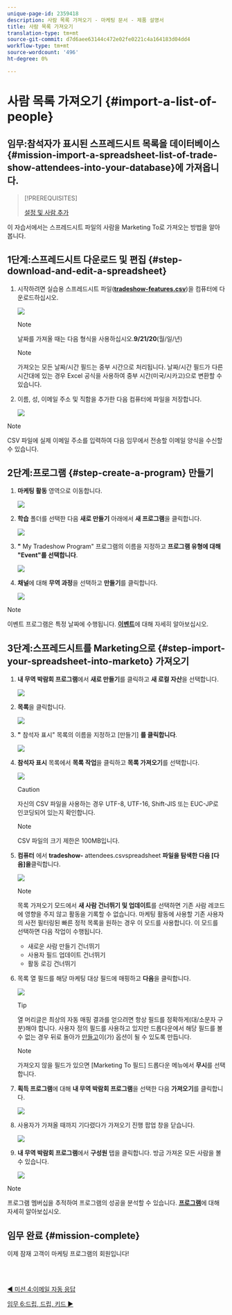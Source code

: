 ```yaml
---
unique-page-id: 2359418
description: 사람 목록 가져오기 - 마케팅 문서 - 제품 설명서
title: 사람 목록 가져오기
translation-type: tm+mt
source-git-commit: d7d6aee63144c472e02fe0221c4a164183d04dd4
workflow-type: tm+mt
source-wordcount: '496'
ht-degree: 0%

---
```



# 사람 목록 가져오기 {#import-a-list-of-people}

## 임무:참석자가 표시된 스프레드시트 목록을 데이터베이스 {#mission-import-a-spreadsheet-list-of-trade-show-attendees-into-your-database}에 가져옵니다.

>[!PREREQUISITES]
>
>[설정 및 사람 추가](/help/marketo/getting-started/quick-wins/get-set-up-and-add-a-person.md)

이 자습서에서는 스프레드시트 파일의 사람을 Marketing To로 가져오는 방법을 알아봅니다.

## 1단계:스프레드시트 다운로드 및 편집 {#step-download-and-edit-a-spreadsheet}

1. 시작하려면 실습용 스프레드시트 파일([**tradeshow-features.csv**](https://docs.marketo.com/display/docs/assets/tradeshow-attendees.csv))을 컴퓨터에 다운로드하십시오.

   ![](assets/image2014-9-24-12-3a5-3a0.png)

   >[!NOTE]
   >
   >날짜를 가져올 때는 다음 형식을 사용하십시오.**9/21/20**(월/일/년)

   >[!NOTE]
   >
   >가져오는 모든 날짜/시간 필드는 중부 시간으로 처리됩니다. 날짜/시간 필드가 다른 시간대에 있는 경우 Excel 공식을 사용하여 중부 시간(미국/시카고)으로 변환할 수 있습니다.

1. 이름, 성, 이메일 주소 및 직함을 추가한 다음 컴퓨터에 파일을 저장합니다.

   ![](assets/image2014-9-24-12-3a5-3a30.png)

>[!NOTE]
>
>CSV 파일에 실제 이메일 주소를 입력하여 다음 임무에서 전송할 이메일 양식을 수신할 수 있습니다.

## 2단계:프로그램 {#step-create-a-program} 만들기

1. **마케팅 활동** 영역으로 이동합니다.

   ![](assets/ma-2.png)

1. **학습** 폴더를 선택한 다음 **새로 만들기** 아래에서 **새 프로그램**&#x200B;을 클릭합니다.

   ![](assets/image2014-9-24-12-3a21-3a13.png)

1. **&quot;** My Tradeshow Program&quot; 프로그램의 이름을 지정하고  **프로그램 유형에 대해 &quot;Event&quot;를 선택합니다**.

   ![](assets/image2014-9-24-12-3a21-3a25.png)

1. **채널**&#x200B;에 대해 **무역 과정**&#x200B;을 선택하고 **만들기**&#x200B;를 클릭합니다.

   ![](assets/image2014-9-24-12-3a21-3a39.png)

>[!NOTE]
>
>이벤트 프로그램은 특정 날짜에 수행됩니다. [**이벤트**](/help/marketo/product-docs/demand-generation/events/understanding-events/understanding-event-programs.md)&#x200B;에 대해 자세히 알아보십시오.

## 3단계:스프레드시트를 Marketing으로 {#step-import-your-spreadsheet-into-marketo} 가져오기

1. **내 무역 박람회 프로그램**&#x200B;에서 **새로 만들기**&#x200B;를 클릭하고 **새 로컬 자산**&#x200B;을 선택합니다.

   ![](assets/seven-3.png)

1. **목록**&#x200B;을 클릭합니다.

   ![](assets/image2014-9-24-12-3a22-3a56.png)

1. **&quot;** 참석자 표시&quot; 목록의 이름을 지정하고 [만들기] **를 클릭합니다**.

   ![](assets/image2014-9-24-12-3a23-3a9.png)

1. **참석자 표시** 목록에서 **목록 작업**&#x200B;을 클릭하고 **목록 가져오기**&#x200B;를 선택합니다.

   ![](assets/ten-2.png)

   >[!CAUTION]
   >
   >자신의 CSV 파일을 사용하는 경우 UTF-8, UTF-16, Shift-JIS 또는 EUC-JP로 인코딩되어 있는지 확인합니다.

   >[!NOTE]
   >
   >CSV 파일의 크기 제한은 100MB입니다.

1. **컴퓨터** 에서  **tradeshow-** attendees.csvspreadsheet  **파일을 탐색한 다음 [다음]을**&#x200B;클릭합니다.

   ![](assets/eleven-2.png)

   >[!NOTE]
   >
   >목록 가져오기 모드에서 **새 사람 건너뛰기 및 업데이트**&#x200B;를 선택하면 기존 사람 레코드에 영향을 주지 않고 활동을 기록할 수 없습니다. 마케팅 활동에 사용할 기존 사용자의 사전 필터링된 빠른 정적 목록을 원하는 경우 이 모드를 사용합니다. 이 모드를 선택하면 다음 작업이 수행됩니다.
   >
   > * 새로운 사람 만들기 건너뛰기
   > * 사용자 필드 업데이트 건너뛰기
   > * 활동 로깅 건너뛰기


1. 목록 열 필드를 해당 마케팅 대상 필드에 매핑하고 **다음**&#x200B;을 클릭합니다.

   ![](assets/image2014-9-24-12-3a24-3a49.png)

   >[!TIP]
   >
   >열 머리글은 최상의 자동 매핑 결과를 얻으려면 항상 필드를 정확하게(대/소문자 구분)해야 합니다. 사용자 정의 필드를 사용하고 있지만 드롭다운에서 해당 필드를 볼 수 없는 경우 뒤로 돌아가 [만들고](/help/marketo/product-docs/administration/field-management/create-a-custom-field-in-marketo.md)이(가) 옵션이 될 수 있도록 만듭니다.

   >[!NOTE]
   >
   >가져오지 않을 필드가 있으면 [Marketing To 필드] 드롭다운 메뉴에서 **무시**&#x200B;를 선택합니다.

1. **획득 프로그램**&#x200B;에 대해 **내 무역 박람회 프로그램**&#x200B;을 선택한 다음 **가져오기**&#x200B;를 클릭합니다.

   ![](assets/image2014-9-24-12-3a25-3a1.png)

1. 사용자가 가져올 때까지 기다렸다가 가져오기 진행 팝업 창을 닫습니다.

   ![](assets/image2014-9-24-12-3a25-3a13.png)

1. **내 무역 박람회 프로그램**&#x200B;에서 **구성원** 탭을 클릭합니다. 방금 가져온 모든 사람을 볼 수 있습니다.

   ![](assets/fifteen-1.png)

>[!NOTE]
>
>프로그램 멤버십을 추적하여 프로그램의 성공을 분석할 수 있습니다. [**프로그램**](/help/marketo/product-docs/core-marketo-concepts/programs/creating-programs/understanding-programs.md)&#x200B;에 대해 자세히 알아보십시오.

## 임무 완료 {#mission-complete}

이제 잠재 고객이 마케팅 프로그램의 회원입니다!

<br> 

[◄ 미션 4:이메일 자동 응답](/help/marketo/getting-started/quick-wins/email-auto-response.md)

[임무 6:드립, 드립, 키드 ►](/help/marketo/getting-started/quick-wins/drip-drip-nurture.md)
